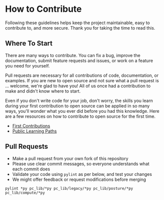 # How to Contribute

Following these guidelines helps keep the project maintainable, easy to contribute to, and more secure.
Thank you for taking the time to read this.

## Where To Start

There are many ways to contribute.
You can fix a bug, improve the documentation, submit feature requests and issues, or work on a feature you need for yourself.

Pull requests are necessary for all contributions of code, documentation, or examples.
If you are new to open source and not sure what a pull request is ... welcome, we're glad to have you!
All of us once had a contribution to make and didn't know where to start.

Even if you don't write code for your job, don't worry, the skills you learn during your first contribution to open source can be applied in so many ways, you'll wonder what you ever did before you had this knowledge.
Here are a few resources on how to contribute to open source for the first time.

- [First Contributions](https://github.com/firstcontributions/first-contributions/blob/master/README.md)
- [Public Learning Paths](https://lab.github.com/githubtraining/paths)

## Pull Requests

- Make a pull request from your own fork of this repository
- Please use clear commit messages, so everyone understands what each commit does
- Validate your code using `pylint` as per below, and test your changes
- We might offer feedback or request modifications before merging

```
pylint *py pc_lib/*py pc_lib/legacy/*py pc_lib/posture/*py pc_lib/compute/*py
```